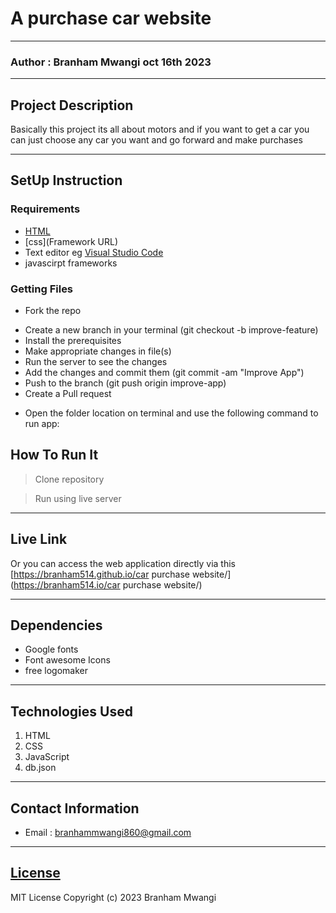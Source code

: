 #  A purchase car website
*****
### Author : Branham Mwangi oct 16th 2023
****
## Project Description
Basically this project its all about motors  and if you want to get a car you can just choose any car you want and go forward and make purchases
 



********
## SetUp Instruction
### Requirements
* [HTML](html.com)
* [css](Framework URL)
* Text editor eg [Visual Studio Code](https://code.visualstudio.com/download)
* javascirpt frameworks


### Getting Files
* Fork the repo
- Create a new branch in your terminal (git checkout -b improve-feature)
- Install the prerequisites
- Make appropriate changes in file(s)
- Run the server to see the changes
- Add the changes and commit them (git commit -am "Improve App")
- Push to the branch (git push origin improve-app)
- Create a Pull request
* Open the folder location on terminal and use the following command to run app:

## How To Run It
>  Clone repository

> Run using live server
*****
## Live Link
Or you can access the web application directly via this [https://branham514.github.io/car purchase website/](https://branham514.io/car purchase website/)
*****
## Dependencies
- Google fonts
- Font awesome Icons
- free logomaker
*****
## Technologies Used
1. HTML
2. CSS
3. JavaScript
4. db.json 
*****
## Contact Information
* Email : branhammwangi860@gmail.com
*****
## [License](LICENSE)
MIT License
Copyright (c) 2023 Branham Mwangi
